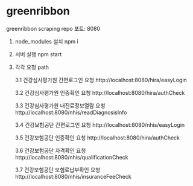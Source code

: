 # greenribbon
greenribbon scraping repo
포트: 8080

1. node_modules 설치
   npm i
2. 서버 실행
   npm start
3. 각각 요청 path
   
   3.1 건강심사평가원 간편로그인 요청
     http://localhost:8080/hira/easyLogin
   
   3.2 건강심사평가원 인증확인 요청
     http://localhost:8080/hira/authCheck
   
   3.3 건강심사평가원 내진료정보열람 요청
     http://localhost:8080/nhis/readDiagnosisInfo
   
   3.4 건강보험공단 간편로그인 요청
     http://localhost:8080/nhis/easyLogin
   
   3.5 건강보험공단 인증확인 요청
     http://localhost:8080/hira/authCheck
   
   3.6 건강보험공단 자격확인 요청
     http://localhost:8080/nhis/qualificationCheck
   
   3.7 건강보험공단 보험료납부확인 요청
     http://localhost:8080/nhis/insuranceFeeCheck
